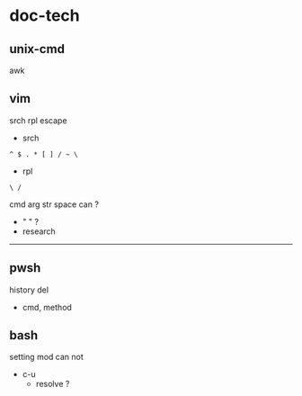 
# doc-tech


## unix-cmd

awk


## vim

srch rpl escape

- srch
```
^ $ . * [ ] / ~ \
```

- rpl
```
\ /
```


cmd arg str space can ?
- " " ?
- research



---

## pwsh

history del
- cmd, method 


## bash

setting mod can not
- c-u
  - resolve ?



